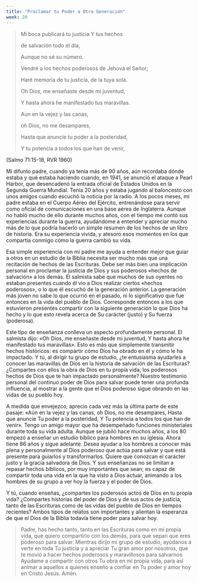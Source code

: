 ```yaml
---
title: "Proclamar tu Poder a Otra Generación"
week: 20
---
```


> Mi boca publicará tu justicia Y tus hechos
>
> de salvación todo el día,
>
> Aunque no sé su número. 
>
> Vendré a los hechos poderosos de Jehová el Señor;
>
> Haré memoria de tu justicia, de la tuya sola. 
>
> Oh Dios, me enseñaste desde mi juventud,
>
> Y hasta ahora he manifestado tus maravillas. 
>
> Aun en la vejez y las canas,
>
> oh Dios, no me desampares,
>
> Hasta que anuncie tu poder a la posteridad,
>
> Y tu potencia a todos los que han de venir, 

(Salmo 71:15-18, RVR 1960)

Mi difunto padre, cuando ya tenía más de 90 años, aún recordaba
dónde estaba y qué estaba haciendo cuando, en 1941, se anunció el ataque
a Pearl Harbor, que desencadenó la entrada oficial de Estados Unidos en
la Segunda Guerra Mundial. Tenía 20 años y estaba jugando al baloncesto
con unos amigos cuando escuchó la noticia por la radio. A los pocos
meses, mi padre estaba en el Cuerpo Aéreo del Ejército, entrenándose
para servir como oficial de comunicaciones en una base aérea de
Inglaterra. Aunque no habló mucho de ello durante muchos años, con el
tiempo me contó sus experiencias durante la guerra, ayudándome a
entender y apreciar mucho más de lo que podría hacerlo un simple resumen
de los hechos de un libro de historia. Era su experiencia vivida, y
atesoro esos momentos en los que compartía conmigo cómo la guerra cambió
su vida.

Esa simple experiencia con mi padre me ayuda a entender mejor que guiar
a otros en un estudio de la Biblia necesita ser mucho más que una
recitación de hechos de las Escrituras. Debe ser más bien una
implicación personal en proclamar la justicia de Dios y sus poderosos
«hechos de salvación» a los demás. El salmista sabe que muchos de sus
oyentes no estaban presentes cuando él vio a Dios realizar ciertos
«hechos poderosos», o lo que él escuchó de la generación anterior. La
generación más joven no sabe lo que ocurrió en el pasado, ni lo
significativo que fue entonces en la vida del pueblo de Dios.
Corresponde entonces a los que estuvieron presentes compartir con la
siguiente generación lo que Dios ha hecho y lo que esto revela acerca de
Su carácter (justo) y Su fuerza (poderosa).

Este tipo de enseñanza conlleva un aspecto profundamente personal. El
salmista dijo: «Oh Dios, me enseñaste desde mi juventud, Y hasta ahora
he manifestado tus maravillas»*.* Esto es más que simplemente transmitir
hechos históricos: es compartir cómo Dios ha obrado en él y cómo le ha
impactado. Y tú, al dirigir tu grupo de estudio, ¿te entusiasma
ayudarles a conocer las maravillas de Dios en la historia de salvación
de las Escrituras? ¿Compartes con ellos la obra de Dios en tu propia
vida, los poderosos hechos de Dios que te han impactado personalmente?
Nuestro testimonio personal del continuo poder de Dios para salvar puede
tener una profunda influencia, al mostrar a la gente que el Dios
poderoso sigue obrando en las vidas de su pueblo hoy.

A medida que envejezco, aprecio cada vez más la última parte de este
pasaje: «Aún en la vejez y las canas, oh Dios, no me desampares, Hasta
que anuncie Tu poder a la posteridad, Y Tu potencia a todos los que han
de venir»*.* Tengo un amigo mayor que ha desempeñado funciones
ministeriales durante toda su vida adulta. Aunque se jubiló hace muchos
años, a los 80 empezó a enseñar un estudio bíblico para hombres en su
iglesia. Ahora tiene 86 años y sigue adelante. Desea ayudar a los
hombres a conocer más plena y personalmente al Dios poderoso que actúa
para salvar y que está presente para guiarlos y transformarlos. Quiere
que conozcan el carácter justo y la gracia salvadora de Dios. Y sus
enseñanzas no se limitan a repasar hechos bíblicos, por muy importantes
que sean; es capaz de compartir toda una vida en la que ha visto a Dios
actuar, animando a los hombres de su grupo a ver hoy la fuerza y el
poder de Dios.

Y tú, cuando enseñas, ¿compartes los poderosos actos de Dios en tu
propia vida? ¿Compartes historias del poder de Dios y de sus actos de
justicia, tanto de las Escrituras como de las vidas del pueblo de Dios
en tiempos recientes? Ambos tipos de relatos son importantes y alientan
la esperanza de que el Dios de la Biblia todavía tiene poder para salvar
hoy.

> Padre, has hecho tanto, tanto en las Escrituras como en mi propia
> vida, que quiero compartirlo con los demás, para que sepan que eres
> poderoso para salvar. Mientras dirijo mi grupo de estudio, ayúdanos a
> verte en toda Tu justicia y a apreciar Tu gran amor por nosotros, que
> te movió a hacer hechos poderosos y maravillosos para salvarnos.
> Ayúdame a compartir con otros Tu obra en mi propia vida, para así
> animar a aquellos a quienes enseño a confiar en Tu poder y amor hoy en
> Cristo Jesús. Amén.
